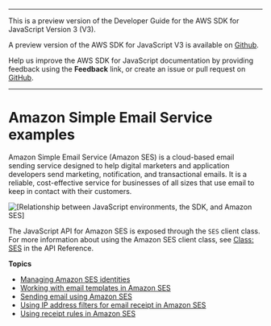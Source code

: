 --------

This is a preview version of the Developer Guide for the AWS SDK for JavaScript Version 3 \(V3\)\.

A preview version of the AWS SDK for JavaScript V3 is available on [Github](https://github.com/aws/aws-sdk-js-v3)\.

Help us improve the AWS SDK for JavaScript documentation by providing feedback using the **Feedback** link, or create an issue or pull request on [GitHub](https://github.com/awsdocs/aws-sdk-for-javascript-v3)\.

--------

# Amazon Simple Email Service examples<a name="ses-examples"></a>

Amazon Simple Email Service \(Amazon SES\) is a cloud\-based email sending service designed to help digital marketers and application developers send marketing, notification, and transactional emails\. It is a reliable, cost\-effective service for businesses of all sizes that use email to keep in contact with their customers\.

![\[Relationship between JavaScript environments, the SDK, and Amazon SES\]](http://docs.aws.amazon.com/sdk-for-javascript/v3/developer-guide/images/code-samples-ses.png)

The JavaScript API for Amazon SES is exposed through the `SES` client class\. For more information about using the Amazon SES client class, see [Class: SES](https://docs.aws.amazon.com/AWSJavaScriptSDK/latest/AWS/SES.html) in the API Reference\.

**Topics**
+ [Managing Amazon SES identities](ses-examples-managing-identities.md)
+ [Working with email templates in Amazon SES](ses-examples-creating-template.md)
+ [Sending email using Amazon SES](ses-examples-sending-email.md)
+ [Using IP address filters for email receipt in Amazon SES](ses-examples-ip-filters.md)
+ [Using receipt rules in Amazon SES](ses-examples-receipt-rules.md)